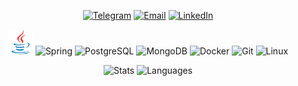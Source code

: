 <div align="center">

  <!-- 🔹 Социальные сети, почта (через shields.io) -->
  [![Telegram](https://img.shields.io/badge/Telegram-2CA5E0?style=for-the-badge&logo=telegram&logoColor=white)](https://t.me/neighbor)
  [![Email](https://img.shields.io/badge/Email-EA4335?style=for-the-badge&logo=gmail&logoColor=white)](mailto:dropweb.post@gmail.com)
  [![LinkedIn](https://img.shields.io/badge/LinkedIn-0A66C2?style=for-the-badge&logo=linkedin&logoColor=white)](https://www.linkedin.com/in/kblsv)




  <!-- 🔹 Технологии -->
  <p>
    <img src="https://raw.githubusercontent.com/devicons/devicon/master/icons/java/java-original.svg" width="40" height="40" alt="Java"/>
    <img src="https://cdn.simpleicons.org/spring/6DB33F" width="40" height="40" alt="Spring"/>
    <img src="https://cdn.simpleicons.org/postgresql/336791" width="40" height="40" alt="PostgreSQL"/>
    <img src="https://cdn.simpleicons.org/mongodb/47A248" width="40" height="40" alt="MongoDB"/>
    <img src="https://cdn.simpleicons.org/docker/2496ED" width="40" height="40" alt="Docker"/>
    <img src="https://cdn.simpleicons.org/git/F05032" width="40" height="40" alt="Git"/>
    <img src="https://cdn.simpleicons.org/linux/FCC624" width="40" height="40" alt="Linux"/>
  </p>

  <!-- 🔹 Минималистичная статистика (по желанию) -->
  <p>
    <img height="150px" src="https://github-readme-stats.vercel.app/api?username=neighborstan&show_icons=true&hide_title=true&hide_border=true&bg_color=00000000&text_color=333333&icon_color=007ec6" alt="Stats"/>
    <img height="150px" src="https://github-readme-stats.vercel.app/api/top-langs/?username=neighborstan&layout=compact&hide_border=true&bg_color=00000000&text_color=333333" alt="Languages"/>
  </p>

</div>
